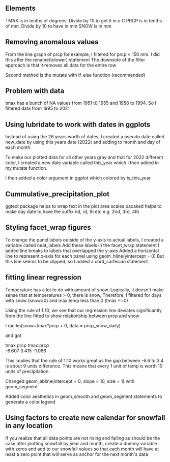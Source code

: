 Elements
--------
TMAX is in tenths of degrees. Divide by 10 to get it in o C
PRCP is in tenths of mm. Divide by 10 to have in mm
SNOW is in mm

Removing anomalous values
-------------------------
From the line graph of prcp for example, I filtered for prcp < 150 mm. I did this after the
rename(tolower) statement
The downside of the filter approach is that it removes all data for the entire row

Second method is the mutate with if_else function (recommended)

Problem with data
-----------------
tmax has a bunch of NA values from 1951 t0 1955 and 1958 to 1994. So I filtered data from 1995 to 2021

Using lubridate to work with dates in ggplots
---------------------------------------------
Instead of using the 26 years worth of dates, I created a pseudo date called new_date by using this years date (2022) and adding to month and day of each month

To make our plotted data for all other years gray and that for 2022 different color, I created a new date variable called this_year which I then added in my mutate function.

I then added a color argument in ggplot which colored by is_this_year

Cummulative_precipitation_plot
------------------------------
ggtext package helps to wrap text in the plot area
scales pacaked helps to make day date to have the suffix nd, rd, th etc e.g. 2nd, 3rd, 4th

Styling facet_wrap figures
--------------------------
To change the panel labels outside of the y-axis to actual labels, I created a variable called neat_labels
Add these labels in the facet_wrap statement
I added line breaks to labels that overlapped the y-axis
Added a horizontal line to represent x-axis for each panel using geom_hline(yintercept = 0)
But this line seems to be clipped, so I added a cord_cartesian statement

fitting linear regression
-------------------------
Temperature has a lot to do with amount of snow. Logically, it doesn't make sense that at temperatures > 0, there is snow, Therefore, I filtered for days with snow (snow>0) and max temp less than 0 (tmax <=0)

Using the rule of 1:10, we see that our regression line deviates significantly from the line fitted to show relationship between prcp and snow

I ran 
lm(snow~tmax*prcp + 0, data = prcp_snow_daily)

and got 

tmax       prcp  tmax:prcp  
   -6.607      3.415     -1.086
   
This implies that the rule of 1:10 works great as the gap between -6.6 to 3.4 is about 9 units difference. This means that every 1 unit of temp is worth 10 units of precipitation.

Changed geom_abline(intercept = 0, slope = 10, size = 1) with geom_segment 

Added color aesthetics in geom_smooth and geom_segment statements to generate a color legend


Using factors to create new calendar for snowfall in any location
-----------------------------------------------------------------
If you realize that all data points are not rising and falling as should be the case after plotting snowfall by year and month, create a dummy variable with zeros and add to our snowfall values so that each month will have at least a zero point that will serve as anchor for the next month's data